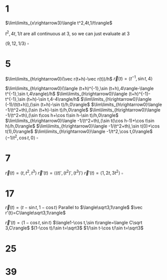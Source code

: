 # 1

$\lim\limits_{x\rightarrow3}\langle t^2,4t,1/t\rangle$

$t^2,4t,1/t$ are all continuous at 3, so we can just evaluate at 3

$\langle 9,12,1/3\rangle$
$\square$

# 5

$\lim\limits_{h\rightarrow0}(\vec r(t+h)-\vec r(t))/h$
$\vec r(t)=\langle t^{-1},\sin t,4\rangle$

$\lim\limits_{h\rightarrow0}(\langle (t+h)^{-1},\sin (t+h),4\rangle-\langle t^{-1},\sin t,4\rangle)/h$
$\lim\limits_{h\rightarrow0}\langle (t+h)^{-1}-t^{-1},\sin (t+h)-\sin t,4-4\rangle/h$
$\lim\limits_{h\rightarrow0}\langle (-1)/(t(t+h)),(\sin (t+h)-\sin t)/h,0\rangle$
$\lim\limits_{h\rightarrow0}\langle -1/(t^2+th),(\sin (t+h)-\sin t)/h,0\rangle$
$\lim\limits_{h\rightarrow0}\langle -1/(t^2+th),(\sin t\cos h+\cos t\sin h-\sin t)/h,0\rangle$
$\lim\limits_{h\rightarrow0}\langle -1/(t^2+th),(\sin t(\cos h-1)+\cos t\sin h)/h,0\rangle$
$\lim\limits_{h\rightarrow0}\langle -1/(t^2+th),\sin t(0)+\cos t(1),0\rangle$
$\lim\limits_{h\rightarrow0}\langle -1/t^2,\cos t,0\rangle$
$\langle -1/t^2,\cos t,0\rangle$
$\square$

# 7

$\vec r(t)=\langle t,t^2,t^3\rangle$
$\vec r'(t)=\langle (t)',(t^2)',(t^3)'\rangle$
$\vec r'(t)=\langle 1,2t,3t^2\rangle$
$\square$

# 17

$\vec r(t)=\langle t-\sin t,1-\cos t\rangle$
Parallel to $\langle\sqrt3,1\rangle$
$\vec r'(t)=C\langle\sqrt3,1\rangle$

$\vec r'(t)=\langle1-\cos t,\sin t\rangle$
$\langle1-\cos t,\sin t\rangle=\langle C\sqrt 3,C\rangle$
$(1-\cos t)/\sin t=\sqrt3$
$1/\sin t-\cos t/\sin t=\sqrt3$

# 25

# 39
